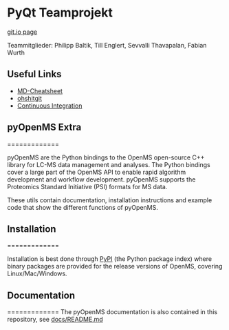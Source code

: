 # PyQt Teamprojekt

[git.io page](https://wrthfl.github.io/pyopenms-tewb/)

Teammitglieder:
Philipp Baltik, Till Englert, Sevvalli Thavapalan, Fabian Wurth

## Useful Links

- [MD-Cheatsheet](https://github.com/adam-p/markdown-here/wiki/Markdown-Cheatsheet)
- [ohshitgit](ohshitgit.com)
- [Continuous Integration](https://realpython.com/python-continuous-integration/)

## pyOpenMS Extra

=============

pyOpenMS are the Python bindings to the OpenMS open-source C++ library for
LC-MS data management and analyses. The Python bindings cover a large part of
the OpenMS API to enable rapid algorithm development and workflow development.
pyOpenMS supports the Proteomics Standard Initiative (PSI) formats for MS data.

These utils contain documentation, installation instructions and example code
that show the different functions of pyOpenMS.

## Installation

=============

Installation is best done through [PyPI](https://pypi.python.org/pypi/pyopenms)
(the Python package index) where binary packages are provided for the release
versions of OpenMS, covering Linux/Mac/Windows.

## Documentation

=============
The pyOpenMS documentation is also contained in this repository, see [docs/README.md](docs/README.md)
